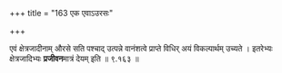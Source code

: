 +++
title = "163 एक एवाऽउरसः"

+++

एवं क्षेत्रजादीनाम् औरसे सति पश्चाद् उत्पन्ने वानंशत्वे प्राप्ते विधिर् अयं विकल्पार्थम् उच्यते । इतरेभ्यः क्षेत्रजादिभ्यः **प्रजीवन**मात्रं देयम् इति ॥ ९.१६३ ॥